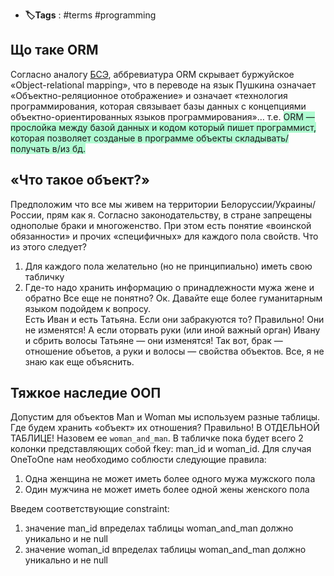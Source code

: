 - **🏷️Tags** : #terms #programming 
## Що таке ORM
Согласно аналогу [БСЭ](https://ru.wikipedia.org/wiki/ORM), аббревиатура ORM скрывает буржуйское «Object-relational mapping», что в переводе на язык Пушкина означает «Объектно-реляционное отображение» и означает «технология программирования, которая связывает базы данных с концепциями объектно-ориентированных языков программирования»… т.е. <span style="background:#affad1">ORM — прослойка между базой данных и кодом который пишет программист, которая позволяет созданые в программе объекты складывать/получать в/из бд.</span>

## «Что такое объект?»
Предположим что все мы живем на территории Белоруссии/Украины/России, прям как я. Согласно законодательству, в стране запрещены однополые браки и многоженство. При этом есть понятие «воинской обязанности» и прочих «специфичных» для каждого пола свойств. Что из этого следует?  

1. Для каждого пола желательно (но не принципиально) иметь свою табличку
2. Где-то надо хранить информацию о принадлежности мужа жене и обратно
Все еще не понятно? Ок. Давайте еще более гуманитарным языком подойдем к вопросу.  
Есть Иван и есть Татьяна. Если они забракуются то? Правильно! Они не изменятся! А если оторвать руки (или иной важный орган) Ивану и сбрить волосы Татьяне — они изменятся! Так вот, брак — отношение объетов, а руки и волосы — свойства объектов. Все, я не знаю как еще объяснить.

## Тяжкое наследие ООП
Допустим для объектов Man и Woman мы используем разные таблицы. Где будем хранить «объект» их отношения? Правильно! В ОТДЕЛЬНОЙ ТАБЛИЦЕ! Назовем ее `woman_and_man`. В табличке пока будет всего 2 колонки представляющих собой fkey: man_id и woman_id.
Для случая OneToOne нам необходимо соблюсти следующие правила:  

1. Одна женщина не может иметь более одного мужа мужского пола
2. Один мужчина не может иметь более одной жены женского пола

  
Введем соответствующие constraint:  

1. значение man_id впределах таблицы woman_and_man должно уникально и не null
2. значение woman_id впределах таблицы woman_and_man должно уникально и не null


